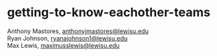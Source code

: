 # getting-to-know-eachother-teams
Anthony Mastores, anthonyjmastores@lewisu.edu<br/>
Ryan Johnson, ryanajohnson1@lewisu.edu<br/>
Max Lewis, maximusslewis@lewisu.edu